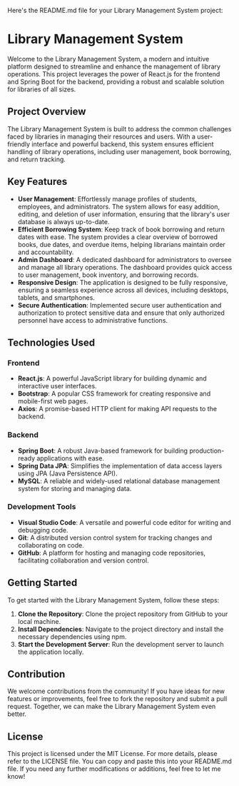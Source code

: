 Here's the README.md file for your Library Management System project:
# Library Management System

Welcome to the Library Management System, a modern and intuitive platform designed to streamline and enhance the management of library operations. This project leverages the power of React.js for the frontend and Spring Boot for the backend, providing a robust and scalable solution for libraries of all sizes.

## Project Overview

The Library Management System is built to address the common challenges faced by libraries in managing their resources and users. With a user-friendly interface and powerful backend, this system ensures efficient handling of library operations, including user management, book borrowing, and return tracking.

## Key Features

- **User Management**: Effortlessly manage profiles of students, employees, and administrators. The system allows for easy addition, editing, and deletion of user information, ensuring that the library's user database is always up-to-date.
- **Efficient Borrowing System**: Keep track of book borrowing and return dates with ease. The system provides a clear overview of borrowed books, due dates, and overdue items, helping librarians maintain order and accountability.
- **Admin Dashboard**: A dedicated dashboard for administrators to oversee and manage all library operations. The dashboard provides quick access to user management, book inventory, and borrowing records.
- **Responsive Design**: The application is designed to be fully responsive, ensuring a seamless experience across all devices, including desktops, tablets, and smartphones.
- **Secure Authentication**: Implemented secure user authentication and authorization to protect sensitive data and ensure that only authorized personnel have access to administrative functions.

## Technologies Used

### Frontend

- **React.js**: A powerful JavaScript library for building dynamic and interactive user interfaces.
- **Bootstrap**: A popular CSS framework for creating responsive and mobile-first web pages.
- **Axios**: A promise-based HTTP client for making API requests to the backend.

### Backend

- **Spring Boot**: A robust Java-based framework for building production-ready applications with ease.
- **Spring Data JPA**: Simplifies the implementation of data access layers using JPA (Java Persistence API).
- **MySQL**: A reliable and widely-used relational database management system for storing and managing data.

### Development Tools

- **Visual Studio Code**: A versatile and powerful code editor for writing and debugging code.
- **Git**: A distributed version control system for tracking changes and collaborating on code.
- **GitHub**: A platform for hosting and managing code repositories, facilitating collaboration and version control.

## Getting Started

To get started with the Library Management System, follow these steps:

1. **Clone the Repository**: Clone the project repository from GitHub to your local machine.
2. **Install Dependencies**: Navigate to the project directory and install the necessary dependencies using npm.
3. **Start the Development Server**: Run the development server to launch the application locally.

## Contribution

We welcome contributions from the community! If you have ideas for new features or improvements, feel free to fork the repository and submit a pull request. Together, we can make the Library Management System even better.

## License

This project is licensed under the MIT License. For more details, please refer to the LICENSE file.
You can copy and paste this into your README.md file. If you need any further modifications or additions, feel free to let me know!

